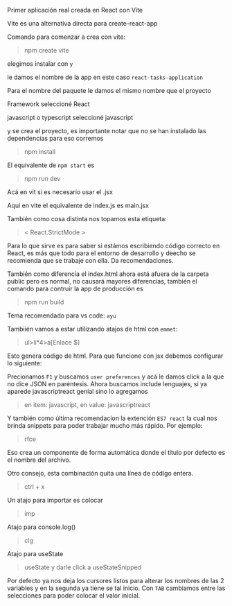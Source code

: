 Primer aplicación real creada en React con Vite

Vite es una alternativa directa para create-react-app

Comando para comenzar a crea con vite:

>npm create vite

elegimos instalar con `y`

le damos el nombre de la app en este caso `react-tasks-application`

Para el nombre del paquete le damos el mismo nombre que el proyecto

Framework seleccioné React

javascript o typescript seleccioné javascript

y se crea el proyecto, es importante notar que no se han instalado las dependencias
para eso corremos 

>npm install

El equivalente de `npm start` es

>npm run dev

Acá en vit si es necesario usar el .jsx

Aquí en vite el equivalente de index.js es main.jsx

También como cosa distinta nos topamos esta etiqueta:

>   < React.StrictMode >

Para lo que sirve es para saber si estámos escribiendo código correcto en React,
es más que todo para el entorno de desarrollo y deecho se recomienda que se trabaje
con ella. Da recomendaciones.

También como diferencia el index.html ahora está afuera de la carpeta public pero
es normal, no causará mayores diferencias, también el comando para contruir la app
de producción es

>npm run build

Tema recomendado para vs code: `ayu`

Tambiién vamos a estar utilizando atajos de html con `emmet`:

>ul>li*4>a[Enlace $]

Esto genera código de html. Para que funcione con jsx debemos configurar lo siguiente:

Precionamos `F1` y buscamos `user preferences` y acá le damos click a la que no dice JSON
en paréntesis. Ahora buscamos include lenguajes, si ya aparede javascriptreact genial
sino lo agregamos

>en item: javascript, en value: javascriptreact

Y también como última recomendacion la extención `ES7 react` la cual nos brinda snippets
para poder trabajar mucho más rápido. Por ejemplo:

>rfce

Eso crea un componente de forma automática donde el título por defecto es el nombre 
del archivo.

Otro consejo, esta combinación quita una línea de código entera.

> ctrl + x 

Un atajo para importar es colocar

>imp

Atajo para console.log()

>clg

Atajo para useState

>useState y darle click a useStateSnipped

Por defecto ya nos deja los cursores listos para alterar los nombres de las 
2 variables y en la segunda ya tiene se tal inicio. Con `TAB` cambiamos
entre las selecciones para poder colocar el valor inicial.